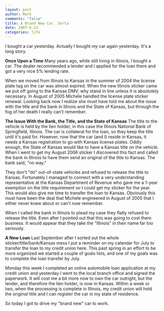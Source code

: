 ```yaml
--- 
layout: post
author: Mark
comments: "false"
title: A Brand New Car. Sorta
date: 2007-6-13
categories: life
---
```

I bought a car yesterday.  Actually I bought <i>my</i> car again yesterday.  It's a long story.

<b>Once Upon a Time</b>
Many years ago, while still living in Illinois, I bought a car.  The dealer recommended a lender and I applied for the loan there and got a very nice 5% lending rate.

When we moved from Illinois to Kansas in the summer of 2004 the license plate tag on the car was almost expired.  When the new Illinois sticker came we put off going to the Kansas DMV; why stand in line unless it is absolutely necessary.  In August of 2005 Michele handled the license plate sticker renewal.  Looking back now I realize she must have told me about the issue with the title and the bank in Illinois and the State of Kansas, but through the fog of her death I really can't remember.

<b>The Issue With the Bank, the Title, and the State of Kansas</b>
The title to the vehicle is held by the lien holder, in this case the Illinois National Bank of Springfield, Illinois.  The car is collateral for the loan, so they keep the title unitl it's paid for.  However, now that the car (and I) reside in Kansas, it needs a Kansas registration to go with Kansas license plates.  Oddly enough, the State of Kansas would like to have a Kansas title on the vehicle.  When I went to get my August 2006 sticker I discovered this fact and called the bank in Illinois to have them send an original of the title to Kansas.  The bank said, "no way."

They don't "do" out-of-state vehicles and refused to release the title to Kansas.  Fortunately I managed to connect with a very understanding representative at the Kansas Department of Revenue who gave me a 1-year exemption on the title requirement so I could get my sticker for the year.  This would also give me time to transfer the loan to Kansas.  Obviously this must have been the deal that Michele engineered in August of 2005 that I either never knew about or can't now remember.

When I called the bank in Illinois to plead my case they flatly refused to release the title.  Even after I pointed out that this was going to cost them business.  It would appear that they take the "Illinois" in their name far too seriously.

<b>A New Loan</b>
Last September after I sorted out the whole sticker/title/bank/Kansas mess I put a reminder on my calendar for July to transfer the loan to my credit union here.  This past spring in an effort to be more organized we started a couple of goals lists, and one of my goals was to complete the loan transfer by July.

Monday this week I completed an online automobile loan application at my credit union and yesterday I went to the local branch office and signed the paperwork.  It will cost me a bit more now to own the car outright, but the lender, and therefore the lien holder, is now in Kansas.  Within a week or two, when the processing is complete in Illinois, my credit union will hold the <i>original</i> title and I can register the car in my state of residence.

So today I got to drive my "brand new" car to work.
